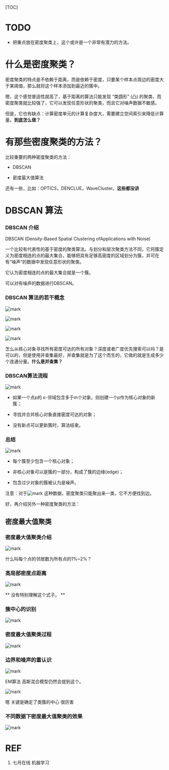 [TOC]


# TODO


  * 把重点放在密度聚类上，这个或许是一个非常有潜力的方法。








# 什么是密度聚类？


密度聚类的特点是不依赖于距离，而是依赖于密度，只要某个样本点周边的密度大于某阈值，那么就将这个样本添加到最近的簇中。

嗯，这个感觉普适性就高了，基于距离的算法只能发现 “类圆形” (凸) 的聚类，而密度聚类就比较强了，它可以发现任意形状的聚类，而且它对噪声数据不敏感。

但是，它也有缺点：计算密度单元的计算复杂度大，需要建立空间索引来降低计算量。**到底怎么做？**




# 有那些密度聚类的方法？


比较重要的两种密度聚类的方法：




  * DBSCAN

  * 密度最大值算法


还有一些，比如：OPTICS，DENCLUE，WaveCluster。**这些都没讲**






# DBSCAN 算法


### DBSCAN 介绍


DBSCAN (Density-Based Spatial Clustering ofApplications with Noise)

一个比较有代表性的基于密度的聚类算法。与划分和层次聚类方法不同，它将簇定义为密度相连的点的最大集合，能够把具有足够高密度的区域划分为簇，并可在有“噪声”的数据中发现任意形状的聚类。

它认为密度相连的点的最大集合就是一个簇。

可以对有噪声的数据进行DBSCAN。


### DBSCAN 算法的若干概念




![mark](http://pacdb2bfr.bkt.clouddn.com/blog/image/180728/h0fiE8K0l7.png?imageslim)



![mark](http://pacdb2bfr.bkt.clouddn.com/blog/image/180728/EA29aF94l3.png?imageslim)



![mark](http://pacdb2bfr.bkt.clouddn.com/blog/image/180728/4CJDHgdljd.png?imageslim)



![mark](http://pacdb2bfr.bkt.clouddn.com/blog/image/180728/6C1gF6Gfai.png?imageslim)

怎么从核心对象寻找所有密度可达的所有对象？深度或者广度优先搜索可以吗？是可以的，但是使用并查集最好，并查集就是为了这个而生的，它做的就是生成多少个连通分量。**什么是并查集？**


### DBSCAN算法流程



![mark](http://pacdb2bfr.bkt.clouddn.com/blog/image/180728/027FfAi6De.png?imageslim)


  * 如果一个点p的 ε-邻域包含多于m个对象，则创建一个p作为核心对象的新簇；

  * 寻找并合并核心对象直接密度可达的对象；

  * 没有新点可以更新簇时，算法结束。




### 总结


![mark](http://pacdb2bfr.bkt.clouddn.com/blog/image/180728/KILB1Jal2K.png?imageslim)



  * 每个簇至少包含一个核心对象；

  * 非核心对象可以是簇的一部分，构成了簇的边缘(edge)；

  * 包含过少对象的簇被认为是噪声。


注意：对于![mark](http://pacdb2bfr.bkt.clouddn.com/blog/image/180728/k4CiIF889I.png?imageslim) 这种数据，密度聚类只能聚出来一类，它不方便找到边。

好，再介绍另外一种密度聚类的方法：


## 密度最大值聚类




### 密度最大值聚类介绍

![mark](http://pacdb2bfr.bkt.clouddn.com/blog/image/180728/KKHma9gf6m.png?imageslim)

什么叫每个点的邻居数为所有点的1%~2%？


### 高局部密度点距离




![mark](http://pacdb2bfr.bkt.clouddn.com/blog/image/180728/3G7JJiibJG.png?imageslim)

** 没有特别理解这个式子。 **


### 簇中心的识别

![mark](http://pacdb2bfr.bkt.clouddn.com/blog/image/180728/2DdFjHhJag.png?imageslim)


### 密度最大值聚类过程

![mark](http://pacdb2bfr.bkt.clouddn.com/blog/image/180728/DbfhJfdE1L.png?imageslim)

### 边界和噪声的重认识


![mark](http://pacdb2bfr.bkt.clouddn.com/blog/image/180728/EI835E98e3.png?imageslim)

EM算法 高斯混合模型仍然会提到这个。


![mark](http://pacdb2bfr.bkt.clouddn.com/blog/image/180728/0IcDcILHdJ.png?imageslim)

嗯 关键是确定了类簇的中心 很厉害


### 不同数据下密度最大值聚类的效果


![mark](http://pacdb2bfr.bkt.clouddn.com/blog/image/180728/5579c10H9E.png?imageslim)



# REF

1. 七月在线 机器学习
